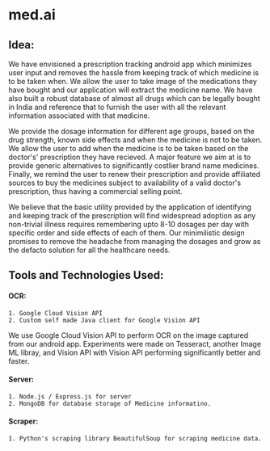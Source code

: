 # med.ai

## Idea:
We have envisioned a prescription tracking android app which minimizes user input and removes the hassle from keeping track of which medicine is to be taken when. We allow the user to take image of the medications they have bought and our application will extract the medicine name. We have also built a robust database of almost all drugs which can be legally bought in India and reference that to furnish the user with all the relevant information associated with that medicine. 

We provide the dosage information for different age groups, based on the drug strength, known side effects and when the medicine is not to be taken. We allow the user to add when the medicine is to be taken based on the doctor's' prescription they have recieved. A major feature we aim at is to provide generic alternatives to significantly costlier brand name medicines. Finally, we remind the user to renew their prescription and provide affiliated sources to buy the medicines subject to availability of a valid doctor's prescription, thus having a commercial selling point.

We believe that the basic utility provided by the application of identifying and keeping track of the prescription will find widespread adoption as any non-trivial illness requires remembering upto 8-10 dosages per day with specific order and side effects of each of them. Our minimilistic design promises to remove the headache from managing the dosages and grow as the defacto solution for all the healthcare needs.

## Tools and Technologies Used:
#### OCR:
    1. Google Cloud Vision API
    2. Custom self made Java client for Google Vision API 

We use Google Cloud Vision API to perform OCR on the image captured from our android app. Experiments were made on Tesseract, another Image ML libray, and Vision API with Vision API performing significantly better and faster.

#### Server:
    1. Node.js / Express.js for server
    2. MongoDB for database storage of Medicine informatino.

#### Scraper:
    1. Python's scraping library BeautifulSoup for scraping medicine data.
